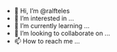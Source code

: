 - 👋 Hi, I’m @ralfteles
- 👀 I’m interested in ...
- 🌱 I’m currently learning ...
- 💞️ I’m looking to collaborate on ...
- 📫 How to reach me ...

<!---
ralfteles/ralfteles is a ✨ special ✨ repository because its `README.md` (this file) appears on your GitHub profile.
You can click the Preview link to take a look at your changes.
--->
